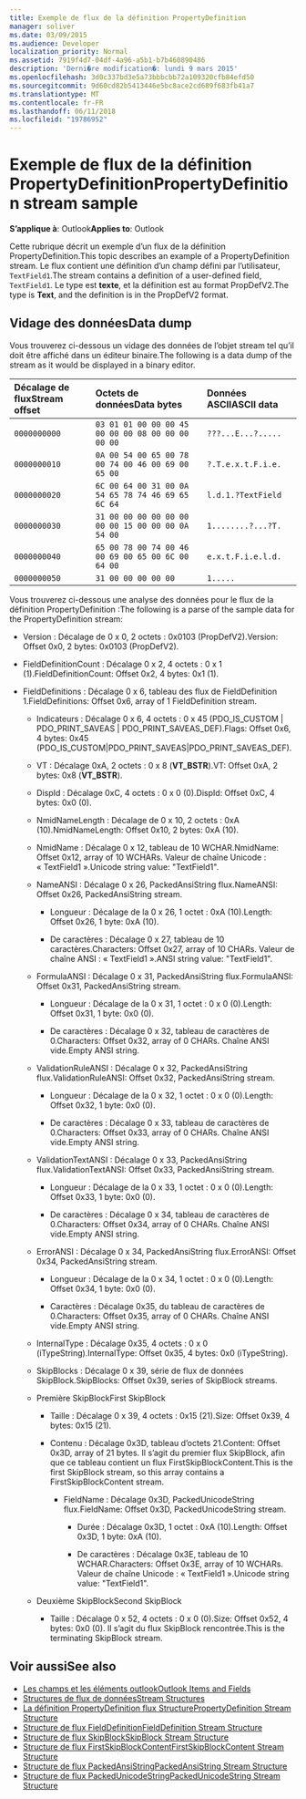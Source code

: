```yaml
---
title: Exemple de flux de la définition PropertyDefinition
manager: soliver
ms.date: 03/09/2015
ms.audience: Developer
localization_priority: Normal
ms.assetid: 7919f4d7-04df-4a96-a5b1-b7b460890486
description: 'Derni�re modification�: lundi 9 mars 2015'
ms.openlocfilehash: 3d0c337bd3e5a73bbbcbb72a109320cfb84efd50
ms.sourcegitcommit: 9d60cd82b5413446e5bc8ace2cd689f683fb41a7
ms.translationtype: MT
ms.contentlocale: fr-FR
ms.lasthandoff: 06/11/2018
ms.locfileid: "19786952"
---
```

# <a name="propertydefinition-stream-sample"></a><span data-ttu-id="9e620-103">Exemple de flux de la définition PropertyDefinition</span><span class="sxs-lookup"><span data-stu-id="9e620-103">PropertyDefinition stream sample</span></span>

<span data-ttu-id="9e620-104">**S’applique à**: Outlook</span><span class="sxs-lookup"><span data-stu-id="9e620-104">**Applies to**: Outlook</span></span> 
  
<span data-ttu-id="9e620-105">Cette rubrique décrit un exemple d’un flux de la définition PropertyDefinition.</span><span class="sxs-lookup"><span data-stu-id="9e620-105">This topic describes an example of a PropertyDefinition stream.</span></span> <span data-ttu-id="9e620-106">Le flux contient une définition d’un champ défini par l’utilisateur, `TextField1`.</span><span class="sxs-lookup"><span data-stu-id="9e620-106">The stream contains a definition of a user-defined field,  `TextField1`.</span></span> <span data-ttu-id="9e620-107">Le type est **texte**, et la définition est au format PropDefV2.</span><span class="sxs-lookup"><span data-stu-id="9e620-107">The type is **Text**, and the definition is in the PropDefV2 format.</span></span>
  
## <a name="data-dump"></a><span data-ttu-id="9e620-108">Vidage des données</span><span class="sxs-lookup"><span data-stu-id="9e620-108">Data dump</span></span>

<span data-ttu-id="9e620-109">Vous trouverez ci-dessous un vidage des données de l’objet stream tel qu’il doit être affiché dans un éditeur binaire.</span><span class="sxs-lookup"><span data-stu-id="9e620-109">The following is a data dump of the stream as it would be displayed in a binary editor.</span></span>
  
|<span data-ttu-id="9e620-110">Décalage de flux</span><span class="sxs-lookup"><span data-stu-id="9e620-110">Stream offset</span></span>|<span data-ttu-id="9e620-111">Octets de données</span><span class="sxs-lookup"><span data-stu-id="9e620-111">Data bytes</span></span>|<span data-ttu-id="9e620-112">Données ASCII</span><span class="sxs-lookup"><span data-stu-id="9e620-112">ASCII data</span></span>|
|:-----|:-----|:-----|
| `0000000000` <br/> | `03 01 01 00 00 00 45 00 00 00 08 00 00 00 00 00` <br/> | `???...E...?.....` <br/> |
| `0000000010` <br/> | `0A 00 54 00 65 00 78 00 74 00 46 00 69 00 65 00` <br/> | `?.T.e.x.t.F.i.e.` <br/> |
| `0000000020` <br/> | `6C 00 64 00 31 00 0A 54 65 78 74 46 69 65 6C 64` <br/> | `l.d.1.?TextField` <br/> |
| `0000000030` <br/> | `31 00 00 00 00 00 00 00 00 15 00 00 00 0A 54 00` <br/> | `1........?...?T.` <br/> |
| `0000000040` <br/> | `65 00 78 00 74 00 46 00 69 00 65 00 6C 00 64 00` <br/> | `e.x.t.F.i.e.l.d.` <br/> |
| `0000000050` <br/> | `31 00 00 00 00 00` <br/> | `1.....` <br/> |
   
<span data-ttu-id="9e620-113">Vous trouverez ci-dessous une analyse des données pour le flux de la définition PropertyDefinition :</span><span class="sxs-lookup"><span data-stu-id="9e620-113">The following is a parse of the sample data for the PropertyDefinition stream:</span></span>
  
- <span data-ttu-id="9e620-114">Version : Décalage de 0 x 0, 2 octets : 0x0103 (PropDefV2).</span><span class="sxs-lookup"><span data-stu-id="9e620-114">Version: Offset 0x0, 2 bytes: 0x0103 (PropDefV2).</span></span>
    
- <span data-ttu-id="9e620-115">FieldDefinitionCount : Décalage 0 x 2, 4 octets : 0 x 1 (1).</span><span class="sxs-lookup"><span data-stu-id="9e620-115">FieldDefinitionCount: Offset 0x2, 4 bytes: 0x1 (1).</span></span>
    
- <span data-ttu-id="9e620-116">FieldDefinitions : Décalage 0 x 6, tableau des flux de FieldDefinition 1.</span><span class="sxs-lookup"><span data-stu-id="9e620-116">FieldDefinitions: Offset 0x6, array of 1 FieldDefinition stream.</span></span>
    
  - <span data-ttu-id="9e620-117">Indicateurs : Décalage 0 x 6, 4 octets : 0 x 45 (PDO_IS_CUSTOM | PDO_PRINT_SAVEAS | PDO_PRINT_SAVEAS_DEF).</span><span class="sxs-lookup"><span data-stu-id="9e620-117">Flags: Offset 0x6, 4 bytes: 0x45 (PDO_IS_CUSTOM|PDO_PRINT_SAVEAS|PDO_PRINT_SAVEAS_DEF).</span></span>
    
  - <span data-ttu-id="9e620-118">VT : Décalage 0xA, 2 octets : 0 x 8 (**VT_BSTR**).</span><span class="sxs-lookup"><span data-stu-id="9e620-118">VT: Offset 0xA, 2 bytes: 0x8 (**VT_BSTR**).</span></span>
    
  - <span data-ttu-id="9e620-119">DispId : Décalage 0xC, 4 octets : 0 x 0 (0).</span><span class="sxs-lookup"><span data-stu-id="9e620-119">DispId: Offset 0xC, 4 bytes: 0x0 (0).</span></span>
    
  - <span data-ttu-id="9e620-120">NmidNameLength : Décalage de 0 x 10, 2 octets : 0xA (10).</span><span class="sxs-lookup"><span data-stu-id="9e620-120">NmidNameLength: Offset 0x10, 2 bytes: 0xA (10).</span></span>
    
  - <span data-ttu-id="9e620-121">NmidName : Décalage 0 x 12, tableau de 10 WCHAR.</span><span class="sxs-lookup"><span data-stu-id="9e620-121">NmidName: Offset 0x12, array of 10 WCHARs.</span></span> <span data-ttu-id="9e620-122">Valeur de chaîne Unicode : « TextField1 ».</span><span class="sxs-lookup"><span data-stu-id="9e620-122">Unicode string value: "TextField1".</span></span>
    
  - <span data-ttu-id="9e620-123">NameANSI : Décalage 0 x 26, PackedAnsiString flux.</span><span class="sxs-lookup"><span data-stu-id="9e620-123">NameANSI: Offset 0x26, PackedAnsiString stream.</span></span>
    
    - <span data-ttu-id="9e620-124">Longueur : Décalage de la 0 x 26, 1 octet : 0xA (10).</span><span class="sxs-lookup"><span data-stu-id="9e620-124">Length: Offset 0x26, 1 byte: 0xA (10).</span></span>
      
    - <span data-ttu-id="9e620-125">De caractères : Décalage 0 x 27, tableau de 10 caractères.</span><span class="sxs-lookup"><span data-stu-id="9e620-125">Characters: Offset 0x27, array of 10 CHARs.</span></span> <span data-ttu-id="9e620-126">Valeur de chaîne ANSI : « TextField1 ».</span><span class="sxs-lookup"><span data-stu-id="9e620-126">ANSI string value: "TextField1".</span></span>
    
  - <span data-ttu-id="9e620-127">FormulaANSI : Décalage 0 x 31, PackedAnsiString flux.</span><span class="sxs-lookup"><span data-stu-id="9e620-127">FormulaANSI: Offset 0x31, PackedAnsiString stream.</span></span>
    
    - <span data-ttu-id="9e620-128">Longueur : Décalage de la 0 x 31, 1 octet : 0 x 0 (0).</span><span class="sxs-lookup"><span data-stu-id="9e620-128">Length: Offset 0x31, 1 byte: 0x0 (0).</span></span>
      
    - <span data-ttu-id="9e620-129">De caractères : Décalage 0 x 32, tableau de caractères de 0.</span><span class="sxs-lookup"><span data-stu-id="9e620-129">Characters: Offset 0x32, array of 0 CHARs.</span></span> <span data-ttu-id="9e620-130">Chaîne ANSI vide.</span><span class="sxs-lookup"><span data-stu-id="9e620-130">Empty ANSI string.</span></span>
    
  - <span data-ttu-id="9e620-131">ValidationRuleANSI : Décalage 0 x 32, PackedAnsiString flux.</span><span class="sxs-lookup"><span data-stu-id="9e620-131">ValidationRuleANSI: Offset 0x32, PackedAnsiString stream.</span></span>
    
    - <span data-ttu-id="9e620-132">Longueur : Décalage de la 0 x 32, 1 octet : 0 x 0 (0).</span><span class="sxs-lookup"><span data-stu-id="9e620-132">Length: Offset 0x32, 1 byte: 0x0 (0).</span></span>
      
    - <span data-ttu-id="9e620-133">De caractères : Décalage 0 x 33, tableau de caractères de 0.</span><span class="sxs-lookup"><span data-stu-id="9e620-133">Characters: Offset 0x33, array of 0 CHARs.</span></span> <span data-ttu-id="9e620-134">Chaîne ANSI vide.</span><span class="sxs-lookup"><span data-stu-id="9e620-134">Empty ANSI string.</span></span>
    
  - <span data-ttu-id="9e620-135">ValidationTextANSI : Décalage 0 x 33, PackedAnsiString flux.</span><span class="sxs-lookup"><span data-stu-id="9e620-135">ValidationTextANSI: Offset 0x33, PackedAnsiString stream.</span></span>
    
    - <span data-ttu-id="9e620-136">Longueur : Décalage de la 0 x 33, 1 octet : 0 x 0 (0).</span><span class="sxs-lookup"><span data-stu-id="9e620-136">Length: Offset 0x33, 1 byte: 0x0 (0).</span></span>
      
    - <span data-ttu-id="9e620-137">De caractères : Décalage 0 x 34, tableau de caractères de 0.</span><span class="sxs-lookup"><span data-stu-id="9e620-137">Characters: Offset 0x34, array of 0 CHARs.</span></span> <span data-ttu-id="9e620-138">Chaîne ANSI vide.</span><span class="sxs-lookup"><span data-stu-id="9e620-138">Empty ANSI string.</span></span>
    
  - <span data-ttu-id="9e620-139">ErrorANSI : Décalage 0 x 34, PackedAnsiString flux.</span><span class="sxs-lookup"><span data-stu-id="9e620-139">ErrorANSI: Offset 0x34, PackedAnsiString stream.</span></span>
    
    - <span data-ttu-id="9e620-140">Longueur : Décalage de la 0 x 34, 1 octet : 0 x 0 (0).</span><span class="sxs-lookup"><span data-stu-id="9e620-140">Length: Offset 0x34, 1 byte: 0x0 (0).</span></span>
      
    - <span data-ttu-id="9e620-141">Caractères : Décalage 0x35, du tableau de caractères de 0.</span><span class="sxs-lookup"><span data-stu-id="9e620-141">Characters: Offset 0x35, array of 0 CHARs.</span></span> <span data-ttu-id="9e620-142">Chaîne ANSI vide.</span><span class="sxs-lookup"><span data-stu-id="9e620-142">Empty ANSI string.</span></span>
    
  - <span data-ttu-id="9e620-143">InternalType : Décalage 0x35, 4 octets : 0 x 0 (iTypeString).</span><span class="sxs-lookup"><span data-stu-id="9e620-143">InternalType: Offset 0x35, 4 bytes: 0x0 (iTypeString).</span></span>
    
  - <span data-ttu-id="9e620-144">SkipBlocks : Décalage 0 x 39, série de flux de données SkipBlock.</span><span class="sxs-lookup"><span data-stu-id="9e620-144">SkipBlocks: Offset 0x39, series of SkipBlock streams.</span></span>
    
  - <span data-ttu-id="9e620-145">Première SkipBlock</span><span class="sxs-lookup"><span data-stu-id="9e620-145">First SkipBlock</span></span>
    
    - <span data-ttu-id="9e620-146">Taille : Décalage 0 x 39, 4 octets : 0x15 (21).</span><span class="sxs-lookup"><span data-stu-id="9e620-146">Size: Offset 0x39, 4 bytes: 0x15 (21).</span></span>
      
    - <span data-ttu-id="9e620-147">Contenu : Décalage 0x3D, tableau d’octets 21.</span><span class="sxs-lookup"><span data-stu-id="9e620-147">Content: Offset 0x3D, array of 21 bytes.</span></span> <span data-ttu-id="9e620-148">Il s’agit du premier flux SkipBlock, afin que ce tableau contient un flux FirstSkipBlockContent.</span><span class="sxs-lookup"><span data-stu-id="9e620-148">This is the first SkipBlock stream, so this array contains a FirstSkipBlockContent stream.</span></span>
      
      - <span data-ttu-id="9e620-149">FieldName : Décalage 0x3D, PackedUnicodeString flux.</span><span class="sxs-lookup"><span data-stu-id="9e620-149">FieldName: Offset 0x3D, PackedUnicodeString stream.</span></span>
        
        - <span data-ttu-id="9e620-150">Durée : Décalage 0x3D, 1 octet : 0xA (10).</span><span class="sxs-lookup"><span data-stu-id="9e620-150">Length: Offset 0x3D, 1 byte: 0xA (10).</span></span>
          
        - <span data-ttu-id="9e620-151">De caractères : Décalage 0x3E, tableau de 10 WCHAR.</span><span class="sxs-lookup"><span data-stu-id="9e620-151">Characters: Offset 0x3E, array of 10 WCHARs.</span></span> <span data-ttu-id="9e620-152">Valeur de chaîne Unicode : « TextField1 ».</span><span class="sxs-lookup"><span data-stu-id="9e620-152">Unicode string value: "TextField1".</span></span>
    
  - <span data-ttu-id="9e620-153">Deuxième SkipBlock</span><span class="sxs-lookup"><span data-stu-id="9e620-153">Second SkipBlock</span></span>
    
    - <span data-ttu-id="9e620-154">Taille : Décalage 0 x 52, 4 octets : 0 x 0 (0).</span><span class="sxs-lookup"><span data-stu-id="9e620-154">Size: Offset 0x52, 4 bytes: 0x0 (0).</span></span> <span data-ttu-id="9e620-155">Il s’agit du flux SkipBlock rencontrée.</span><span class="sxs-lookup"><span data-stu-id="9e620-155">This is the terminating SkipBlock stream.</span></span>
    
## <a name="see-also"></a><span data-ttu-id="9e620-156">Voir aussi</span><span class="sxs-lookup"><span data-stu-id="9e620-156">See also</span></span>

- [<span data-ttu-id="9e620-157">Les champs et les éléments outlook</span><span class="sxs-lookup"><span data-stu-id="9e620-157">Outlook Items and Fields</span></span>](outlook-items-and-fields.md)
- [<span data-ttu-id="9e620-158">Structures de flux de données</span><span class="sxs-lookup"><span data-stu-id="9e620-158">Stream Structures</span></span>](stream-structures.md)
- [<span data-ttu-id="9e620-159">La définition PropertyDefinition flux Structure</span><span class="sxs-lookup"><span data-stu-id="9e620-159">PropertyDefinition Stream Structure</span></span>](propertydefinition-stream-structure.md)
- [<span data-ttu-id="9e620-160">Structure de flux FieldDefinition</span><span class="sxs-lookup"><span data-stu-id="9e620-160">FieldDefinition Stream Structure</span></span>](fielddefinition-stream-structure.md)
- [<span data-ttu-id="9e620-161">Structure de flux SkipBlock</span><span class="sxs-lookup"><span data-stu-id="9e620-161">SkipBlock Stream Structure</span></span>](skipblock-stream-structure.md)
- [<span data-ttu-id="9e620-162">Structure de flux FirstSkipBlockContent</span><span class="sxs-lookup"><span data-stu-id="9e620-162">FirstSkipBlockContent Stream Structure</span></span>](firstskipblockcontent-stream-structure.md)
- [<span data-ttu-id="9e620-163">Structure de flux PackedAnsiString</span><span class="sxs-lookup"><span data-stu-id="9e620-163">PackedAnsiString Stream Structure</span></span>](packedansistring-stream-structure.md)
- [<span data-ttu-id="9e620-164">Structure de flux PackedUnicodeString</span><span class="sxs-lookup"><span data-stu-id="9e620-164">PackedUnicodeString Stream Structure</span></span>](packedunicodestring-stream-structure.md)

